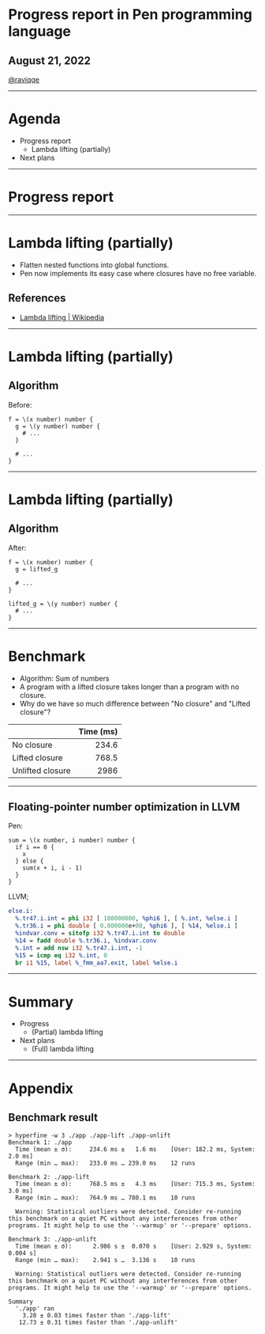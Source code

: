 # Progress report in Pen programming language

## August 21, 2022

[@raviqqe](https://github.com/raviqqe)

---

# Agenda

- Progress report
  - Lambda lifting (partially)
- Next plans

---

# Progress report

---

# Lambda lifting (partially)

- Flatten nested functions into global functions.
- Pen now implements its easy case where closures have no free variable.

## References

- [Lambda lifting | Wikipedia](https://en.wikipedia.org/wiki/Lambda_lifting)

---

# Lambda lifting (partially)

## Algorithm

Before:

```pen
f = \(x number) number {
  g = \(y number) number {
    # ...
  }

  # ...
}
```

---

# Lambda lifting (partially)

## Algorithm

After:

```pen
f = \(x number) number {
  g = lifted_g

  # ...
}

lifted_g = \(y number) number {
  # ...
}
```

---

# Benchmark

- Algorithm: Sum of numbers
- A program with a lifted closure takes longer than a program with no closure.
- Why do we have so much difference between "No closure" and "Lifted closure"?

|                  | Time (ms) |
| ---------------- | --------: |
| No closure       |     234.6 |
| Lifted closure   |     768.5 |
| Unlifted closure |      2986 |

---

## Floating-pointer number optimization in LLVM

Pen:

```pen
sum = \(x number, i number) number {
  if i == 0 {
    x
  } else {
    sum(x + i, i - 1)
  }
}
```

LLVM;

<!-- spell-checker: disable -->

```llvm
else.i:
  %.tr47.i.int = phi i32 [ 100000000, %phi6 ], [ %.int, %else.i ]
  %.tr36.i = phi double [ 0.000000e+00, %phi6 ], [ %14, %else.i ]
  %indvar.conv = sitofp i32 %.tr47.i.int to double
  %14 = fadd double %.tr36.i, %indvar.conv
  %.int = add nsw i32 %.tr47.i.int, -1
  %15 = icmp eq i32 %.int, 0
  br i1 %15, label %_fmm_aa7.exit, label %else.i
```

<!-- spell-checker: enable -->

---

# Summary

- Progress
  - (Partial) lambda lifting
- Next plans
  - (Full) lambda lifting

---

# Appendix

## Benchmark result

```log
> hyperfine -w 3 ./app ./app-lift ./app-unlift
Benchmark 1: ./app
  Time (mean ± σ):     234.6 ms ±   1.6 ms    [User: 182.2 ms, System: 2.0 ms]
  Range (min … max):   233.0 ms … 239.0 ms    12 runs

Benchmark 2: ./app-lift
  Time (mean ± σ):     768.5 ms ±   4.3 ms    [User: 715.3 ms, System: 3.0 ms]
  Range (min … max):   764.9 ms … 780.1 ms    10 runs

  Warning: Statistical outliers were detected. Consider re-running this benchmark on a quiet PC without any interferences from other programs. It might help to use the '--warmup' or '--prepare' options.

Benchmark 3: ./app-unlift
  Time (mean ± σ):      2.986 s ±  0.070 s    [User: 2.929 s, System: 0.004 s]
  Range (min … max):    2.941 s …  3.136 s    10 runs

  Warning: Statistical outliers were detected. Consider re-running this benchmark on a quiet PC without any interferences from other programs. It might help to use the '--warmup' or '--prepare' options.

Summary
  './app' ran
    3.28 ± 0.03 times faster than './app-lift'
   12.73 ± 0.31 times faster than './app-unlift'
```

